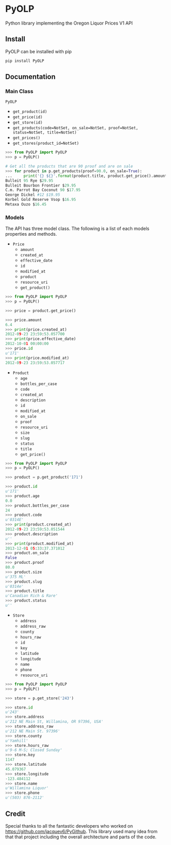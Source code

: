 PyOLP
=====

Python library implementing the Oregon Liquor Prices V1 API

## Install

PyOLP can be installed with pip

```sh
pip install PyOLP
```

## Documentation

### Main Class
`PyOLP`
* `get_product(id)`
* `get_price(id)`
* `get_store(id)`
* `get_products(code=NotSet, on_sale=NotSet, proof=NotSet, status=NotSet, title=NotSet)`
* `get_prices()`
* `get_stores(product_id=NotSet)`

```python
>>> from PyOLP import PyOLP
>>> p = PyOLP()

# Get all the products that are 90 proof and are on sale
>>> for product in p.get_products(proof=90.0, on_sale=True):
...     print('{} ${}'.format(product.title, product.get_price().amount))
Bulleit 95 Rye $29.95
Bulleit Bourbon Frontier $29.95
C.m. Parrot Bay Coconut 90 $17.95
George Dickel #12 $19.95
Korbel Gold Reserve Vsop $16.95
Metaxa Ouzo $16.45
```

### Models

The API has three model class. The following is a list of each models properties and methods.

* `Price`
    * `amount`
    * `created_at`
    * `effective_date`
    * `id`
    * `modified_at`
    * `product`
    * `resource_uri`
    * `get_product()`

```python
>>> from PyOLP import PyOLP
>>> p = PyOLP()

>>> price = product.get_price()

>>> price.amount
6.4
>>> print(price.created_at)
2012-09-23 23:59:53.057700
>>> print(price.effective_date)
2012-10-01 00:00:00
>>> price.id
u'171'
>>> print(price.modified_at)
2012-09-23 23:59:53.057717
```

* `Product`
    * `age`
    * `bottles_per_case`
    * `code`
    * `created_at`
    * `description`
    * `id`
    * `modified_at`
    * `on_sale`
    * `proof`
    * `resource_uri`
    * `size`
    * `slug`
    * `status`
    * `title`
    * `get_price()`
  
```python
>>> from PyOLP import PyOLP
>>> p = PyOLP()

>>> product = p.get_product('171')

>>> product.id
u'171'
>>> product.age
0.0
>>> product.bottles_per_case
24
>>> product.code
u'0314E'
>>> print(product.created_at)
2012-09-23 23:59:53.051544
>>> product.description
u'' 
>>> print(product.modified_at)
2013-12-01 05:33:37.371012
>>> product.on_sale
False
>>> product.proof
80.0
>>> product.size
u'375 ML'
>>> product.slug
u'0314e'
>>> product.title
u'Canadian Rich & Rare'
>>> product.status
u''
```

* `Store`
    * `address`
    * `address_raw`
    * `county`
    * `hours_raw`
    * `id`
    * `key`
    * `latitude`
    * `longitude`
    * `name`
    * `phone`
    * `resource_uri`

```python
>>> from PyOLP import PyOLP
>>> p = PyOLP()

>>> store = p.get_store('243')

>>> store.id
u'243'
>>> store.address
u'212 NE Main St, Willamina, OR 97396, USA'
>>> store.address_raw
u'212 NE Main St. 97396'
>>> store.county
u'Yamhill'
>>> store.hours_raw
u'9-6 M-S; Closed Sunday'
>>> store.key
1147
>>> store.latitude
45.079367
>>> store.longitude
-123.484112
>>> store.name
u'Willamina Liquor'
>>> store.phone
u'(503) 876-2112'
```


## Credit

Special thanks to all the fantastic developers who worked on 
https://github.com/jacquev6/PyGithub. This library used many
idea from that that project including the overall architecture 
and parts of the code.
